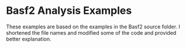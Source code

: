 # Basf2 Analysis Examples

These examples are based on the examples in the Basf2 source folder.
I shortened the file names and modified some of the code and provided 
better explanation.

